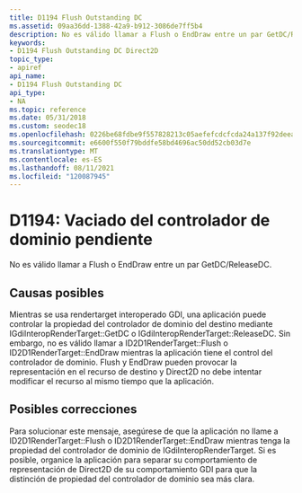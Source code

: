```yaml
---
title: D1194 Flush Outstanding DC
ms.assetid: 09aa36dd-1388-42a9-b912-3086de7ff5b4
description: No es válido llamar a Flush o EndDraw entre un par GetDC/ReleaseDC.
keywords:
- D1194 Flush Outstanding DC Direct2D
topic_type:
- apiref
api_name:
- D1194 Flush Outstanding DC
api_type:
- NA
ms.topic: reference
ms.date: 05/31/2018
ms.custom: seodec18
ms.openlocfilehash: 0226be68fdbe9f557828213c05aefefcdcfcda24a137f92deea375cc8cd3f02e
ms.sourcegitcommit: e6600f550f79bddfe58bd4696ac50dd52cb03d7e
ms.translationtype: MT
ms.contentlocale: es-ES
ms.lasthandoff: 08/11/2021
ms.locfileid: "120087945"
---
```

# <a name="d1194-flush-outstanding-dc"></a>D1194: Vaciado del controlador de dominio pendiente

No es válido llamar a Flush o EndDraw entre un par GetDC/ReleaseDC.






 

## <a name="possible-causes"></a>Causas posibles

Mientras se usa rendertarget interoperado GDI, una aplicación puede controlar la propiedad del controlador de dominio del destino mediante IGdiInteropRenderTarget::GetDC o IGdiInteropRenderTarget::ReleaseDC. Sin embargo, no es válido llamar a ID2D1RenderTarget::Flush o ID2D1RenderTarget::EndDraw mientras la aplicación tiene el control del controlador de dominio. Flush y EndDraw pueden provocar la representación en el recurso de destino y Direct2D no debe intentar modificar el recurso al mismo tiempo que la aplicación.

## <a name="possible-fixes"></a>Posibles correcciones

Para solucionar este mensaje, asegúrese de que la aplicación no llame a ID2D1RenderTarget::Flush o ID2D1RenderTarget::EndDraw mientras tenga la propiedad del controlador de dominio de IGdiInteropRenderTarget. Si es posible, organice la aplicación para separar su comportamiento de representación de Direct2D de su comportamiento GDI para que la distinción de propiedad del controlador de dominio sea más clara.

 

 





